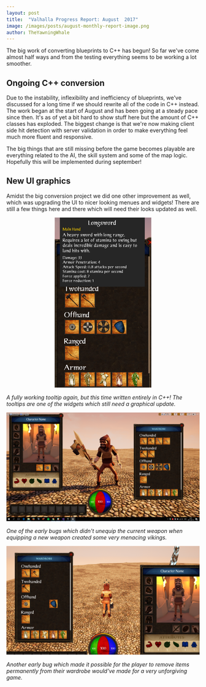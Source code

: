 ```yaml
---
layout: post
title:  "Valhalla Progress Report: August  2017"
image: /images/posts/august-monthly-report-image.png
author: TheYawningWhale
---
```


The big work of converting blueprints to C++ has begun! So far we've come almost half ways and from the testing everything seems to be working a lot smoother.

<!--excerpt_separator-->

<div class="clear" ></div>

## Ongoing C++ conversion

Due to the instability, inflexibility and inefficiency of blueprints, we've discussed for a long time if we should rewrite all of the code in C++ instead. The work began at the start of August and has been going at a steady pace since then. It's as of yet a bit hard to show stuff here but the amount of C++ classes has exploded. The biggest change is that we're now making client side hit detection with server validation in order to make everything feel much more fluent and responsive.

The big things that are still missing before the game becomes playable are everything related to the AI, the skill system and some of the map logic. Hopefully this will be implemented during september!

## New UI graphics

Amidst the big conversion project we did one other improvement as well, which was upgrading the UI to nicer looking menues and widgets! There are still a few things here and there which will need their looks updated as well.

<div style="text-align:center;"><img style="width: 50%; clear: both; margin:auto;" src="/images/posts/august1.png" /></div>

*A fully working tooltip again, but this time written entirely in C++! The tooltips are one of the widgets which still need a graphical update.*

<img class="full" src="/images/posts/august2.png" />

*One of the early bugs which didn't unequip the current weapon when equipping a new weapon created some very menacing vikings.*

<img class="full" src="/images/posts/august3.png" />

*Another early bug which made it possible for the player to remove items permanently from their wardrobe would've made for a very unforgiving game.*
